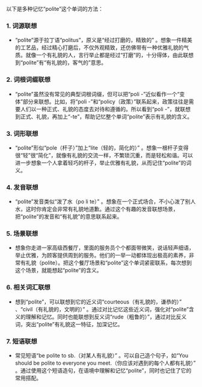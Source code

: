 以下是多种记忆“polite”这个单词的方法：

### 1. 词源联想
 - “polite”源于拉丁语“politus”，原义是“经过打磨的，精致的” 。想象一件精美的工艺品，经过精心打磨后，不仅外观精致，还仿佛带有一种优雅礼貌的气质。就像一个有礼貌的人，言行举止都是经过“打磨”的，十分得体，由此联想到“polite”有“有礼貌的，客气的”意思。

### 2. 词根词缀联想
 - “polite”虽然没有常见的典型词根词缀，但可以把“poli -”近似看作一个“变体”部分来联想。比如，将“poli -”和“policy（政策）”联系起来，政策往往是需要人们以一种正式、礼貌的态度去对待和遵循的。所以看到“poli -”，就联想到正式、礼貌，再加上“-te”，帮助记忆整个单词“polite”表示有礼貌的含义。

### 3. 词形联想
 - “polite”形似“pole（杆子）”加上“lite（轻的，简化的）” 。想象一根杆子变得很“轻”很“简化”，就像有礼貌的交流一样，不繁琐沉重，而是轻松和谐。可以进一步想象一个人拿着轻巧的杆子，举止优雅有礼貌，从而记住“polite”的词义。

### 4. 发音联想
 - “polite”发音类似“泼了水（po li te）” 。想象在一个正式场合，不小心泼了别人水，这时你肯定会非常有礼貌地道歉。通过这个有趣的发音联想场景，把“polite”的发音和“有礼貌”的意思联系起来。

### 5. 场景联想
 - 想象你走进一家高级西餐厅，里面的服务员个个都面带微笑，说话轻声细语，举止优雅，为顾客提供周到的服务。他们的一举一动都体现出极高的素养，非常有礼貌（polite）。把这个餐厅场景和“polite”这个单词紧密联系，每次想到这个场景，就能想起“polite”的含义。

### 6. 相关词汇联想
 - 想到“polite”，可以联想到它的近义词“courteous（有礼貌的，谦恭的）” 、“civil（有礼貌的，文明的）” 。通过对比记忆这些近义词，强化对“polite”含义的理解和记忆。同时也能联想到反义词“rude（粗鲁的）”，通过对比反义词，突出“polite”有礼貌这一特征，加深记忆。

### 7. 短语联想
 - 常见短语“be polite to sb.（对某人有礼貌）” 。可以自己造个句子，如“You should be polite to everyone you meet.（你应该对遇到的每个人都有礼貌）” 。通过使用这个短语造句，在语境中理解和记忆“polite”，同时也记住了它的常用搭配。 